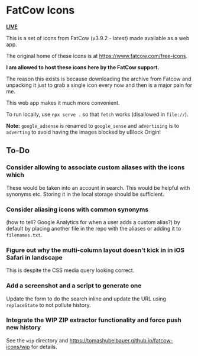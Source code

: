 # FatCow Icons

[**LIVE**](https://tomashubelbauer.github.io/fatcow-icons)

This is a set of icons from FatCow (v3.9.2 - latest) made available as a web app.

The original home of these icons is at https://www.fatcow.com/free-icons.

**I am allowed to host these icons here by the FatCow support.**

The reason this exists is because downloading the archive from Fatcow and unpacking
it just to grab a single icon every now and then is a major pain for me.

This web app makes it much more convenient.

To run locally, use `npx serve .` so that `fetch` works (disallowed in `file://`).

**Note:** `google_adsense` is renamed to `google_sense` and `advertising` is to
`adverting` to avoid having the images blocked by uBlock Origin!

## To-Do

### Consider allowing to associate custom aliases with the icons which

These would be taken into an account in search. This would be helpful with synonyms etc.
Storing it in the local storage should be sufficient.

### Consider aliasing icons with common synonyms

(how to tell? Google Analytics for when a user adds a custom alias?) by default by
placing another file in the repo with the aliases or adding it to `filenames.txt`.

### Figure out why the multi-column layout doesn't kick in in iOS Safari in landscape

This is despite the CSS media query looking correct.

### Add a screenshot and a script to generate one

Update the form to do the search inline and update the URL using `replaceState` to
not pollute history.

### Integrate the WIP ZIP extractor functionality and force push new history

See the `wip` directory and https://tomashubelbauer.github.io/fatcow-icons/wip
for details.
